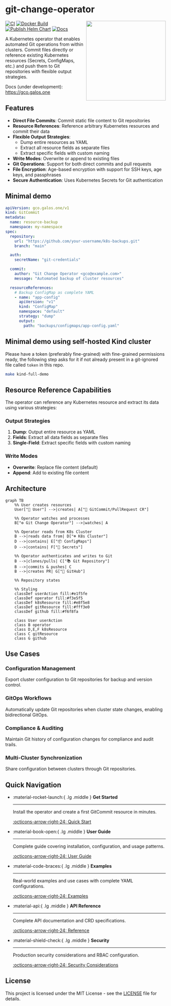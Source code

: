 # git-change-operator


<img align="right" width="250px" src="docs/images/git-change-operator-logo.png">

[![CI](https://github.com/mihaigalos/git-change-operator/actions/workflows/ci.yaml/badge.svg)](https://github.com/mihaigalos/git-change-operator/actions/workflows/ci.yaml)
[![Docker Build](https://github.com/mihaigalos/git-change-operator/actions/workflows/docker-build.yaml/badge.svg)](https://github.com/mihaigalos/git-change-operator/actions/workflows/docker-build.yaml)
[![Publish Helm Chart](https://github.com/mihaigalos/git-change-operator/actions/workflows/helm-chart.yaml/badge.svg)](https://github.com/mihaigalos/git-change-operator/actions/workflows/helm-chart.yaml)
[![Docs](https://github.com/mihaigalos/git-change-operator/actions/workflows/mkdocs.yaml/badge.svg)](https://github.com/mihaigalos/git-change-operator/actions/workflows/mkdocs.yaml)

A Kubernetes operator that enables automated Git operations from within clusters. Commit files directly or reference existing Kubernetes resources (Secrets, ConfigMaps, etc.) and push them to Git repositories with flexible output strategies.

Docs (under development): https://gco.galos.one

## Features

- **Direct File Commits**: Commit static file content to Git repositories
- **Resource References**: Reference arbitrary Kubernetes resources and commit their data
- **Flexible Output Strategies**: 
  - Dump entire resources as YAML
  - Extract all resource fields as separate files
  - Extract specific fields with custom naming
- **Write Modes**: Overwrite or append to existing files
- **Git Operations**: Support for both direct commits and pull requests
- **File Encryption**: Age-based encryption with support for SSH keys, age keys, and passphrases
- **Secure Authentication**: Uses Kubernetes Secrets for Git authentication

## Minimal demo
```yaml
apiVersion: gco.galos.one/v1
kind: GitCommit
metadata:
  name: resource-backup
  namespace: my-namespace
spec:
  repository:
    url: "https://github.com/your-username/k8s-backups.git"
    branch: "main"

  auth:
    secretName: "git-credentials"

  commit:
    author: "Git Change Operator <gco@example.com>"
    message: "Automated backup of cluster resources"

  resourceReferences:
    # Backup ConfigMap as complete YAML
    - name: "app-config"
      apiVersion: "v1"
      kind: "ConfigMap"
      namespace: "default"
      strategy: "dump"
      output:
        path: "backups/configmaps/app-config.yaml"
```

## Minimal demo using self-hosted Kind cluster

Please have a token (preferably fine-grained) with fine-grained permissions ready, the following step asks for it if not already present in a git-ignored file called `token` in this repo.

```bash
make kind-full-demo
```

## Resource Reference Capabilities

The operator can reference any Kubernetes resource and extract its data using various strategies:

### Output Strategies
1. **Dump**: Output entire resource as YAML
2. **Fields**: Extract all data fields as separate files  
3. **Single-Field**: Extract specific fields with custom naming

### Write Modes
- **Overwrite**: Replace file content (default)
- **Append**: Add to existing file content

## Architecture

```mermaid
graph TB
    %% User creates resources
    User["👤 User"] -->|creates| A["📄 GitCommit/PullRequest CR"]
    
    %% Operator watches and processes
    B["⚙️ Git Change Operator"] -->|watches| A
    
    %% Operator reads from K8s Cluster
    B -->|reads data from| D["☸️ K8s Cluster"]
    D -->|contains| E["📦 ConfigMaps"]
    D -->|contains| F["🔐 Secrets"] 
    
    %% Operator authenticates and writes to Git
    B -->|clones/pulls| C["📚 Git Repository"]
    B -->|commits & pushes| C
    B -->|creates PR| G["🐙 GitHub"]
    
    %% Repository states
    
    %% Styling
    classDef userAction fill:#e1f5fe
    classDef operator fill:#f3e5f5
    classDef k8sResource fill:#e8f5e8
    classDef gitResource fill:#fff3e0
    classDef github fill:#f6f8fa
    
    class User userAction
    class B operator
    class D,E,F k8sResource
    class C gitResource
    class G github
```

## Use Cases

### Configuration Management
Export cluster configuration to Git repositories for backup and version control.

### GitOps Workflows
Automatically update Git repositories when cluster state changes, enabling bidirectional GitOps.

### Compliance & Auditing
Maintain Git history of configuration changes for compliance and audit trails.

### Multi-Cluster Synchronization
Share configuration between clusters through Git repositories.

## Quick Navigation

<div class="grid cards" markdown>

-   :material-rocket-launch:{ .lg .middle } **Get Started**

    ---

    Install the operator and create a first GitCommit resource in minutes.

    [:octicons-arrow-right-24: Quick Start](docs/user-guide/quick-start.md)

-   :material-book-open:{ .lg .middle } **User Guide**

    ---

    Complete guide covering installation, configuration, and usage patterns.

    [:octicons-arrow-right-24: User Guide](docs/user-guide/index.md)

-   :material-code-braces:{ .lg .middle } **Examples**

    ---

    Real-world examples and use cases with complete YAML configurations.

    [:octicons-arrow-right-24: Examples](docs/examples/index.md)

-   :material-api:{ .lg .middle } **API Reference**

    ---

    Complete API documentation and CRD specifications.

    [:octicons-arrow-right-24: Reference](docs/reference/index.md)

-   :material-shield-check:{ .lg .middle } **Security**

    ---

    Production security considerations and RBAC configuration.

    [:octicons-arrow-right-24: Security Considerations](docs/security.md)

</div>

## License

This project is licensed under the MIT License - see the [LICENSE](https://github.com/mihaigalos/git-change-operator/blob/main/LICENSE) file for details.
